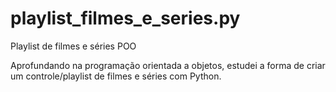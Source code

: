 # playlist_filmes_e_series.py
Playlist de filmes e séries POO

Aprofundando na programação orientada a objetos, estudei a forma de criar um controle/playlist de filmes e séries com Python.

